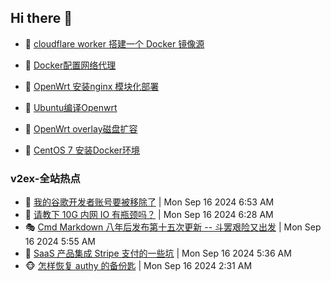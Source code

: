 ## Hi there 👋

<!--
**dkyg666/dkyg666** is a ✨ _special_ ✨ repository because its `README.md` (this file) appears on your GitHub profile.

Here are some ideas to get you started:

- 🔭 I’m currently working on ...
- 🌱 I’m currently learning ...
- 👯 I’m looking to collaborate on ...
- 🤔 I’m looking for help with ...
- 💬 Ask me about ...
- 📫 How to reach me: ...
- 😄 Pronouns: ...
- ⚡ Fun fact: ...
-->

<!-- BLOG-POST-LIST:START -->
- 🦩 [cloudflare worker 搭建一个 Docker 镜像源](http://blog.1996099.xyz/archives/cloudflare-worker-da-jian-yi-ge-docker-jing-xiang-zhan) 

- 🚦 [Docker配置网络代理](http://blog.1996099.xyz/archives/dockerpei-zhi-wang-luo-dai-li) 

- 🫶 [OpenWrt 安装nginx 模块化部署](http://blog.1996099.xyz/archives/openwrt-an-zhuang-nginx-mo-kuai-hua-bu-shu) 

- 🦄 [Ubuntu编译Openwrt](http://blog.1996099.xyz/archives/ubuntuzi-bian-yi-openwrt) 

- 🐻 [OpenWrt overlay磁盘扩容](http://blog.1996099.xyz/archives/openwrt-overlay) 

- 🤖 [CentOS 7 安装Docker环境](http://blog.1996099.xyz/archives/centos-docker) 
<!-- BLOG-POST-LIST:END -->

### v2ex-全站热点
<!-- v2ex:START -->
- 🥸 [我的谷歌开发者账号要被移除了](https://www.v2ex.com/t/1073338#reply0) | Mon Sep 16 2024 6:53 AM
- 🤗 [请教下 10G 内网 IO 有瓶颈吗？](https://www.v2ex.com/t/1073335#reply2) | Mon Sep 16 2024 6:28 AM
- 🎭 [Cmd Markdown 八年后发布第十五次更新 -- 斗罢艰险又出发](https://www.v2ex.com/t/1073332#reply1) | Mon Sep 16 2024 5:55 AM
- 🥷 [SaaS 产品集成 Stripe 支付的一些坑](https://www.v2ex.com/t/1073328#reply4) | Mon Sep 16 2024 5:36 AM
- 🐵 [怎样恢复 authy 的备份匙](https://www.v2ex.com/t/1073303#reply9) | Mon Sep 16 2024 2:31 AM<!-- v2ex:END -->

